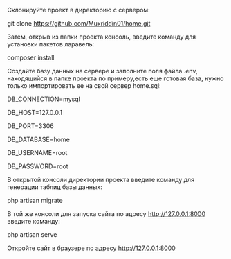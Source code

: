 Склонируйте проект в директорию с сервером:

git clone https://github.com/Muxriddin01/home.git

Затем, открыв из папки проекта консоль, введите команду для установки пакетов ларавель:

composer install

Создайте базу данных на сервере и заполните поля файла .env, находящийся в папке проекта по примеру,есть еще готовая база, нужно только импортировать ее на свой сервер home.sql:

DB_CONNECTION=mysql

DB_HOST=127.0.0.1

DB_PORT=3306

DB_DATABASE=home

DB_USERNAME=root

DB_PASSWORD=root

В открытой консоли директории проекта введите команду для генерации таблиц базы данных:

php artisan migrate

В той же консоли для запуска сайта по адресу http://127.0.0.1:8000 введите команду:

php artisan serve

Откройте сайт в браузере по адресу http://127.0.0.1:8000

